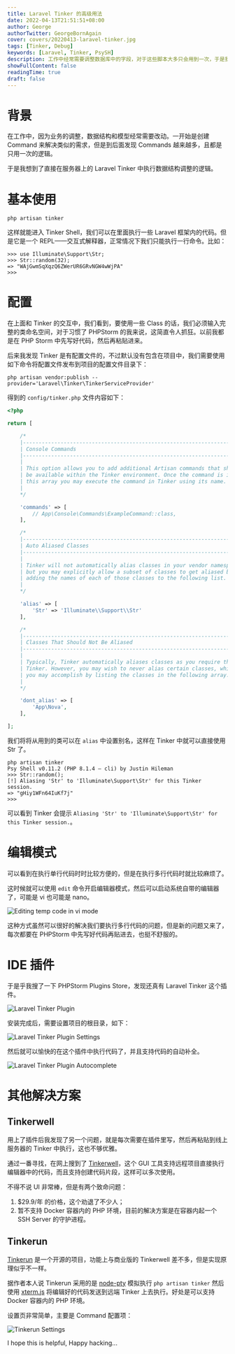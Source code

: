 ```yaml
---
title: Laravel Tinker 的高级用法
date: 2022-04-13T21:51:51+08:00
author: George
authorTwitter: GeorgeBornAgain
cover: covers/20220413-laravel-tinker.jpg
tags: [Tinker, Debug]
keywords: [Laravel, Tinker, PsySH]
description: 工作中经常需要调整数据库中的字段，对于这些脚本大多只会用到一次，于是我选择用 Laravel Tinker 而不是 Command。
showFullContent: false
readingTime: true
draft: false
---
```


# 背景

在工作中，因为业务的调整，数据结构和模型经常需要改动。一开始是创建 Command 来解决类似的需求，但是到后面发现 Commands 越来越多，且都是只用一次的逻辑。

于是我想到了直接在服务器上的 Laravel Tinker 中执行数据结构调整的逻辑。

# 基本使用

```shell
php artisan tinker
```

这样就能进入 Tinker Shell，我们可以在里面执行一些 Laravel 框架内的代码。但是它是一个 REPL——交互式解释器，正常情况下我们只能执行一行命令。比如：

```shell
>>> use Illuminate\Support\Str;
>>> Str::random(32);
=> "WAjGwmSqXqzQ6ZWerUR6GRvNGW4wWjPA"
>>>
```

# 配置

在上面和 Tinker 的交互中，我们看到，要使用一些 Class 的话，我们必须输入完整的类命名空间，对于习惯了 PHPStorm 的我来说，这简直令人抓狂。以前我都是在 PHP Storm 中先写好代码，然后再粘贴进来。

后来我发现 Tinker 是有配置文件的，不过默认没有包含在项目中，我们需要使用如下命令将配置文件发布到项目的配置文件目录下：
```shell
php artisan vendor:publish --provider='Laravel\Tinker\TinkerServiceProvider'
```

得到的 `config/tinker.php` 文件内容如下：

```php
<?php

return [

    /*
    |--------------------------------------------------------------------------
    | Console Commands
    |--------------------------------------------------------------------------
    |
    | This option allows you to add additional Artisan commands that should
    | be available within the Tinker environment. Once the command is in
    | this array you may execute the command in Tinker using its name.
    |
    */

    'commands' => [
        // App\Console\Commands\ExampleCommand::class,
    ],

    /*
    |--------------------------------------------------------------------------
    | Auto Aliased Classes
    |--------------------------------------------------------------------------
    |
    | Tinker will not automatically alias classes in your vendor namespaces
    | but you may explicitly allow a subset of classes to get aliased by
    | adding the names of each of those classes to the following list.
    |
    */

    'alias' => [
        'Str' => 'Illuminate\\Support\\Str'
    ],

    /*
    |--------------------------------------------------------------------------
    | Classes That Should Not Be Aliased
    |--------------------------------------------------------------------------
    |
    | Typically, Tinker automatically aliases classes as you require them in
    | Tinker. However, you may wish to never alias certain classes, which
    | you may accomplish by listing the classes in the following array.
    |
    */

    'dont_alias' => [
        'App\Nova',
    ],

];
```

我们将将从用到的类可以在 `alias` 中设置别名，这样在 Tinker 中就可以直接使用 Str 了。

```shell
php artisan tinker
Psy Shell v0.11.2 (PHP 8.1.4 — cli) by Justin Hileman
>>> Str::random();
[!] Aliasing 'Str' to 'Illuminate\Support\Str' for this Tinker session.
=> "gHiy1WFn64IuKf7j"
>>>
```

可以看到 Tinker 会提示 `Aliasing 'Str' to 'Illuminate\Support\Str' for this Tinker session.`。

# 编辑模式

可以看到在执行单行代码时时比较方便的，但是在执行多行代码时就比较麻烦了。

这时候就可以使用 `edit` 命令开启编辑器模式，然后可以启动系统自带的编辑器了，可能是 vi 也可能是 nano。

![Editing temp code in vi mode](/article/20220413-tinker-edit-mode.png)

这种方式虽然可以很好的解决我们要执行多行代码的问题，但是新的问题又来了，每次都要在 PHPStorm 中先写好代码再贴进去，也挺不舒服的。

# IDE 插件

于是乎我搜了一下 PHPStorm Plugins Store，发现还真有 Laravel Tinker 这个插件。

![Laravel Tinker Plugin](/article/20220413-laravel-tinker-plugin.png)

安装完成后，需要设置项目的根目录，如下：

![Laravel Tinker Plugin Settings](/article/20220413-laravel-tinker-plugin-setting.png)

然后就可以愉快的在这个插件中执行代码了，并且支持代码的自动补全。

![Laravel Tinker Plugin Autocomplete](/article/20220413-laravel-tinker-screen-animation.gif)

# 其他解决方案

## Tinkerwell
用上了插件后我发现了另一个问题，就是每次需要在插件里写，然后再粘贴到线上服务器的 Tinker 中执行，这也不够优雅。

通过一番寻找，在网上搜到了 [Tinkerwell](https://tinkerwell.app/)，这个 GUI 工具支持远程项目直接执行编辑器中的代码，而且支持创建代码片段，这样可以多次使用。

不得不说 UI 非常棒，但是有两个致命问题：

1. $29.9/年 的价格，这个劝退了不少人；
2. 暂不支持 Docker 容器内的 PHP 环境，目前的解决方案是在容器内起一个 SSH Server 的守护进程。

## Tinkerun

[Tinkerun](https://github.com/tinkerun/tinkerun) 是一个开源的项目，功能上与商业版的 Tinkerwell 差不多，但是实现原理似乎不一样。

据作者本人说 Tinkerun 采用的是 [node-pty](https://github.com/microsoft/node-pty) 模拟执行 `php artisan tinker` 然后使用 [xterm.js](https://xtermjs.org/) 将编辑好的代码发送到远端 Tinker 上去执行。好处是可以支持 Docker 容器内的 PHP 环境。

设置页非常简单，主要是 Command 配置项：

![Tinkerun Settings](/article/20220413-tinkerun-ssh-settings.png)

I hope this is helpful, Happy hacking...
